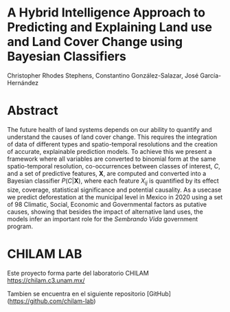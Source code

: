 
# A Hybrid Intelligence Approach to Predicting and Explaining Land use and Land Cover Change using Bayesian Classifiers
Christopher Rhodes Stephens, Constantino González-Salazar, José García-Hernández

# Abstract
The future health of land systems depends on our ability to quantify and understand
the causes of land cover change. This requires the integration of data of different types
and spatio-temporal resolutions and the creation of accurate, explainable prediction
models. To achieve this we present a framework where all variables are converted to
binomial form at the same spatio-temporal resolution, co-occurrences between classes
of interest, $C$, and a set of predictive features, $\mathbf X$, are computed and
converted into a Bayesian classifier $P(C|\mathbf X)$, where each feature $X_{ij}$ is
quantified by its effect size, coverage, statistical significance and potential causality. As
a usecase we predict deforestation at the municipal level in Mexico in 2020 using a set
of 98 Climatic, Social, Economic and Governmental factors as putative causes,
showing that besides the impact of alternative land uses, the models infer an important
role for the *Sembrando Vida* government program.

# CHILAM LAB 
Este proyecto forma parte del laboratorio CHILAM <https://chilam.c3.unam.mx/>

Tambien se encuentra en el siguiente repositorio [GitHub] (https://github.com/chilam-lab)
